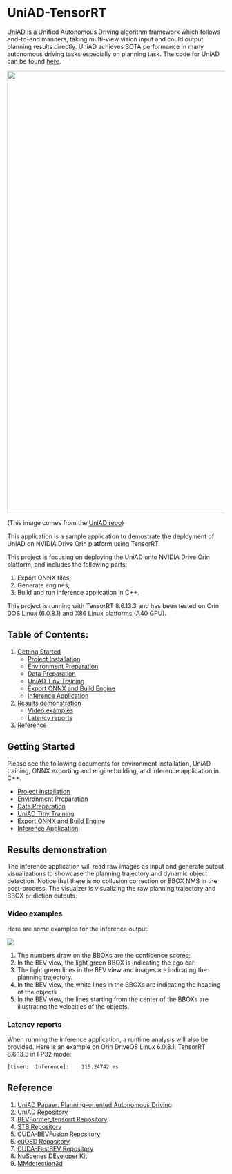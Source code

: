 # UniAD-TensorRT
[UniAD](https://arxiv.org/abs/2212.10156) is a Unified Autonomous Driving algorithm framework which follows end-to-end manners, taking multi-view vision input and could output planning results directly. UniAD achieves SOTA performance in many autonomous driving tasks especially on planning task. The code for UniAD can be found [here](https://github.com/OpenDriveLab/UniAD).

<img src="./assets/pipeline.png" width="1024">

(This image comes from the [UniAD repo](https://github.com/OpenDriveLab/UniAD/tree/main))

This application is a sample application to demostrate the deployment of UniAD on NVIDIA Drive Orin platform using TensorRT.

This project is focusing on deploying the UniAD onto NVIDIA Drive Orin platform, and includes the following parts:

1) Export ONNX files;
2) Generate engines;
3) Build and run inference application in C++.

This project is running with TensorRT 8.6.13.3 and has been tested on Orin DOS Linux (6.0.8.1) and X86 Linux platforms (A40 GPU).

## Table of Contents:
1. [Getting Started](#start)
   - [Project Installation](./documents/proj_installation.md)
   - [Environment Preparation](./documents/env_prep.md)
   - [Data Preparation](./documents/data_prep.md)
   - [UniAD Tiny Training](./documents/tiny_training.md)
   - [Export ONNX and Build Engine](./documents/onnx_engine_build.md)
   - [Inference Application](./inference_app/README.md)
2. [Results demonstration](#results)
   - [Video examples](#video)
   - [Latency reports](#latency)
3. [Reference](#ref)

## Getting Started <a name="start"></a>

Please see the following documents for environment installation, UniAD training, ONNX exporting and engine building, and inference application in C++.
   - [Project Installation](./documents/proj_installation.md)
   - [Environment Preparation](./documents/env_prep.md)
   - [Data Preparation](./documents/data_prep.md)
   - [UniAD Tiny Training](./documents/tiny_training.md)
   - [Export ONNX and Build Engine](./documents/onnx_engine_build.md)
   - [Inference Application](./inference_app/README.md)

## Results demonstration <a name="results"></a>
The inference application will read raw images as input and generate output visualizations to showcase the planning trajectory and dynamic object detection. Notice that there is no collusion correction or BBOX NMS in the post-process. The visuaizer is visualizing the raw planning trajectory and BBOX pridiction outputs.

### Video examples <a name="video"></a>
Here are some examples for the inference output:

![](./assets/uniad-inference.gif)

1) The numbers draw on the BBOXs are the confidence scores;
2) In the BEV view, the light green BBOX is indicating the ego car;
3) The light green lines in the BEV view and images are indicating the planning trajectory.
4) In the BEV view, the white lines in the BBOXs are indicating the heading of the objects
5) In the BEV view, the lines starting from the center of the BBOXs are illustrating the velocities of the objects.

### Latency reports <a name="latency"></a>
When running the inference application, a runtime analysis will also be provided. Here is an example on Orin DriveOS Linux 6.0.8.1, TensorRT 8.6.13.3 in FP32 mode:
```
[timer:  Inference]: 	115.24742 ms
```

## Reference <a name="ref"></a>
1. [UniAD Papaer: Planning-oriented Autonomous Driving](https://arxiv.org/abs/2212.10156)
2. [UniAD Repository](https://github.com/OpenDriveLab/UniAD/tree/main)
3. [BEVFormer_tensorrt Repository](https://github.com/DerryHub/BEVFormer_tensorrt/tree/main)
4. [STB Repository](https://github.com/nothings/stb/tree/master)
5. [CUDA-BEVFusion Repository](https://github.com/NVIDIA-AI-IOT/Lidar_AI_Solution/tree/master/CUDA-BEVFusion)
6. [cuOSD Repository](https://github.com/NVIDIA-AI-IOT/Lidar_AI_Solution/tree/master/libraries/cuOSD)
7. [CUDA-FastBEV Repository](https://github.com/Mandylove1993/CUDA-FastBEV/tree/main)
8. [NuScenes DEveloper Kit](https://github.com/nutonomy/nuscenes-devkit.git)
9. [MMdetection3d](https://github.com/open-mmlab/mmdetection3d)